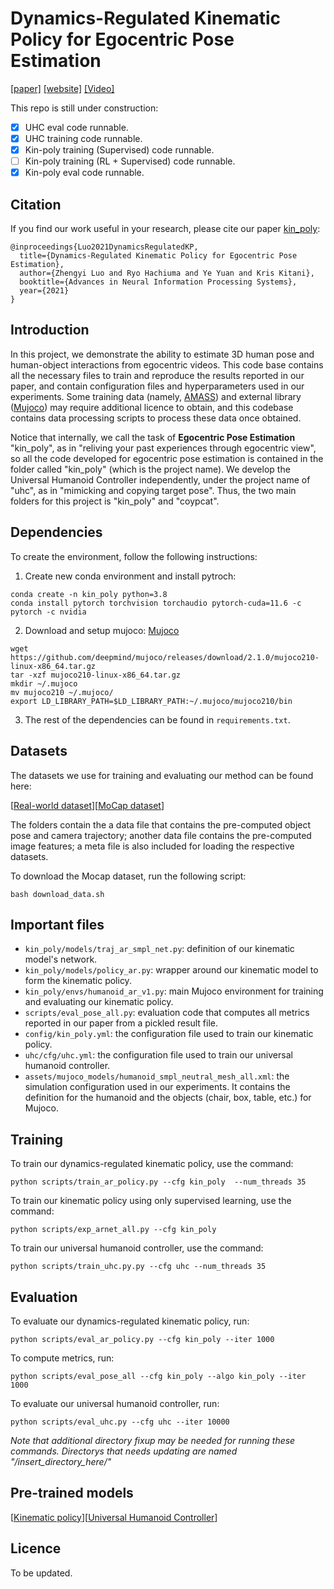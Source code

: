 # Dynamics-Regulated Kinematic Policy for Egocentric Pose Estimation

[[paper]](https://arxiv.org/abs/2106.05969) [[website]](https://zhengyiluo.github.io/projects/kin_poly/) [[Video]](https://www.youtube.com/watch?v=yEiK9K1N-zw)


This repo is still under construction: 
- [x] UHC eval code runnable.
- [x] UHC training code runnable.
- [x] Kin-poly training (Supervised) code runnable.
- [ ] Kin-poly training (RL + Supervised) code runnable.
- [x] Kin-poly eval code runnable.

## Citation
If you find our work useful in your research, please cite our paper [kin_poly](https://zhengyiluo.github.io/projects/kin_poly/):
```
@inproceedings{Luo2021DynamicsRegulatedKP,
  title={Dynamics-Regulated Kinematic Policy for Egocentric Pose Estimation},
  author={Zhengyi Luo and Ryo Hachiuma and Ye Yuan and Kris Kitani},
  booktitle={Advances in Neural Information Processing Systems},
  year={2021}
}
```

## Introduction

In this project, we demonstrate the ability to estimate 3D human pose and human-object interactions from egocentric videos. This code base contains all the necessary files to train and reproduce the results reported in our paper, and contain configuration files and hyperparameters used in our experiments. Some training data (namely, [AMASS](https://amass.is.tue.mpg.de/)) and external library ([Mujoco](http://www.mujoco.org/)) may require additional licence to obtain, and this codebase contains data processing scripts to process these data once obtained. 

Notice that internally, we call the task of **Egocentric Pose Estimation** "kin_poly", as in "reliving your past experiences through egocentric view", so all the code developed for egocentric pose estimation is contained in the folder called "kin_poly" (which is the project name). We develop the Universal Humanoid Controller independently, under the project name of "uhc", as in "mimicking and copying target pose". Thus, the two main folders for this project is "kin_poly" and "coypcat". 

## Dependencies

To create the environment, follow the following instructions: 

1. Create new conda environment and install pytroch:
```
conda create -n kin_poly python=3.8
conda install pytorch torchvision torchaudio pytorch-cuda=11.6 -c pytorch -c nvidia
```

2. Download and setup mujoco: [Mujoco](http://www.mujoco.org/)
```
wget https://github.com/deepmind/mujoco/releases/download/2.1.0/mujoco210-linux-x86_64.tar.gz
tar -xzf mujoco210-linux-x86_64.tar.gz
mkdir ~/.mujoco
mv mujoco210 ~/.mujoco/
export LD_LIBRARY_PATH=$LD_LIBRARY_PATH:~/.mujoco/mujoco210/bin
```

3. The rest of the dependencies can be found in ```requirements.txt```. 

## Datasets

The datasets we use for training and evaluating our method can be found here:

[[Real-world dataset](https://drive.google.com/drive/folders/1BBjPmjrm-FZLMw24Gsbl4CsodGgfsptY?usp=sharing)][[MoCap dataset](https://drive.google.com/drive/folders/1Mw1LQBNfor8a7Diw3eHLO--ZnREw57kB?usp=sharing)]

The folders contain the a data file that contains the pre-computed object pose and camera trajectory; another data file contains the pre-computed image features; a meta file is also included for loading the respective datasets.

To download the Mocap dataset, run the following script: 

```
bash download_data.sh
```

## Important files

* ```kin_poly/models/traj_ar_smpl_net.py```:  definition of our kinematic model's network.
* ```kin_poly/models/policy_ar.py```:  wrapper around our kinematic model to form the kinematic policy.
* ```kin_poly/envs/humanoid_ar_v1.py```: main Mujoco environment for training and evaluating our kinematic policy.
* ```scripts/eval_pose_all.py```: evaluation code that computes all metrics reported in our paper from a pickled result file. 
* ```config/kin_poly.yml```: the configuration file used to train our kinematic policy.
* ```uhc/cfg/uhc.yml```: the configuration file used to train our universal humanoid controller.
* ```assets/mujoco_models/humanoid_smpl_neutral_mesh_all.xml```: the simulation configuration used in our experiments. It contains the definition for the humanoid and the objects (chair, box, table, etc.) for Mujoco. 

## Training

To train our dynamics-regulated kinematic policy, use the command:

```
python scripts/train_ar_policy.py --cfg kin_poly  --num_threads 35 
```

To train our kinematic policy using only supervised learning, use the command:

```
python scripts/exp_arnet_all.py --cfg kin_poly  
```

To train our universal humanoid controller, use the command:

```
python scripts/train_uhc.py.py --cfg uhc --num_threads 35
```

## Evaluation

To evaluate our dynamics-regulated kinematic policy, run:
```
python scripts/eval_ar_policy.py --cfg kin_poly --iter 1000  
```

To compute metrics, run:
```
python scripts/eval_pose_all --cfg kin_poly --algo kin_poly --iter 1000
```

To evaluate our universal humanoid controller, run:
```
python scripts/eval_uhc.py --cfg uhc --iter 10000
```

*Note that additional directory fixup may be needed for running these commands. Directorys that needs updating are named "/insert_directory_here/"*

## Pre-trained models

[[Kinematic policy](https://drive.google.com/file/d/1oQZzWVfWPrGzX0XyB0k4h7z6WLtSEsjX/view?usp=sharing)][[Universal Humanoid Controller](https://drive.google.com/file/d/1Hw2E8H0hHx9JwQXNsmWM0OjE1XTgFkmd/view?usp=sharing)]

## Licence

To be updated. 
